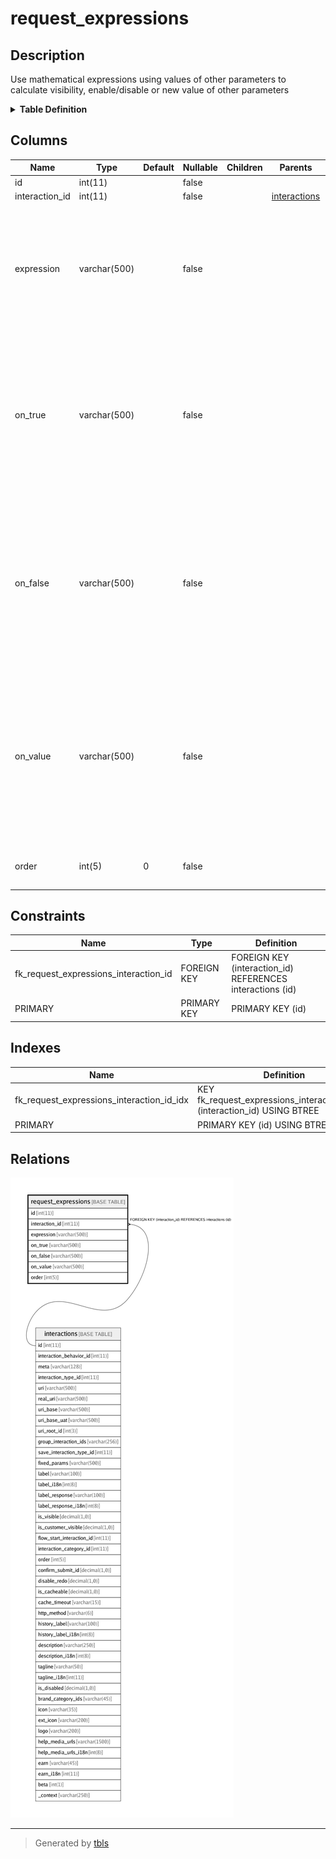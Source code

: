 # request_expressions

## Description

Use mathematical expressions using values of other parameters to calculate visibility, enable/disable or new value of other parameters

<details>
<summary><strong>Table Definition</strong></summary>

```sql
CREATE TABLE `request_expressions` (
  `id` int(11) NOT NULL AUTO_INCREMENT,
  `interaction_id` int(11) NOT NULL,
  `expression` varchar(500) NOT NULL COMMENT 'Expression to evaluate. example: \n[''&&'', [''=='', ''{a:num}'', ''{b}''], [''<'', ''{a}'', ''{c}'']]\n(I.e, (a == b and a < c)) Evaluates to true/false.\nAlso, treat ''a'' as a number (without quotes)',
  `on_true` varchar(500) NOT NULL DEFAULT '' COMMENT 'Dependent parameters to update if the expression value evaluates to true\n[\n	{"name":"<param_name>", "visibility":1, "value":"{{}}"}\n]\nHere, {{}}, if used,  is replaced by value of the expression',
  `on_false` varchar(500) NOT NULL DEFAULT '' COMMENT 'Dependent parameters to update if the expression value evaluates to false\n[\n	{"name":"<param_name>", "visibility":1, "value":"{{}}"}\n]\nHere, {{}}, if used,  is replaced by value of the expression',
  `on_value` varchar(500) NOT NULL DEFAULT '' COMMENT 'Dependent parameters to update, whatever the expression value evaluates to\n[\n	{"name":"<param_name>", "visibility":1, "value":"{{}}"}\n]\nHere, {{}}, if used,  is replaced by value of the expression',
  `order` int(5) NOT NULL DEFAULT '0' COMMENT 'Order of execution of expressions for that interaction.',
  PRIMARY KEY (`id`),
  KEY `fk_request_expressions_interaction_id_idx` (`interaction_id`),
  CONSTRAINT `fk_request_expressions_interaction_id` FOREIGN KEY (`interaction_id`) REFERENCES `interactions` (`id`) ON DELETE CASCADE ON UPDATE CASCADE
) ENGINE=InnoDB AUTO_INCREMENT=102 DEFAULT CHARSET=latin1 COMMENT='Use mathematical expressions using values of other parameters to calculate visibility, enable/disable or new value of other parameters'
```

</details>

## Columns

| Name | Type | Default | Nullable | Children | Parents | Comment |
| ---- | ---- | ------- | -------- | -------- | ------- | ------- |
| id | int(11) |  | false |  |  |  |
| interaction_id | int(11) |  | false |  | [interactions](interactions.md) |  |
| expression | varchar(500) |  | false |  |  | Expression to evaluate. example: <br>['&&', ['==', '{a:num}', '{b}'], ['<', '{a}', '{c}']]<br>(I.e, (a == b and a < c)) Evaluates to true/false.<br>Also, treat 'a' as a number (without quotes) |
| on_true | varchar(500) |  | false |  |  | Dependent parameters to update if the expression value evaluates to true<br>[<br>	{"name":"<param_name>", "visibility":1, "value":"{{}}"}<br>]<br>Here, {{}}, if used,  is replaced by value of the expression |
| on_false | varchar(500) |  | false |  |  | Dependent parameters to update if the expression value evaluates to false<br>[<br>	{"name":"<param_name>", "visibility":1, "value":"{{}}"}<br>]<br>Here, {{}}, if used,  is replaced by value of the expression |
| on_value | varchar(500) |  | false |  |  | Dependent parameters to update, whatever the expression value evaluates to<br>[<br>	{"name":"<param_name>", "visibility":1, "value":"{{}}"}<br>]<br>Here, {{}}, if used,  is replaced by value of the expression |
| order | int(5) | 0 | false |  |  | Order of execution of expressions for that interaction. |

## Constraints

| Name | Type | Definition |
| ---- | ---- | ---------- |
| fk_request_expressions_interaction_id | FOREIGN KEY | FOREIGN KEY (interaction_id) REFERENCES interactions (id) |
| PRIMARY | PRIMARY KEY | PRIMARY KEY (id) |

## Indexes

| Name | Definition |
| ---- | ---------- |
| fk_request_expressions_interaction_id_idx | KEY fk_request_expressions_interaction_id_idx (interaction_id) USING BTREE |
| PRIMARY | PRIMARY KEY (id) USING BTREE |

## Relations

![er](request_expressions.png)

---

> Generated by [tbls](https://github.com/k1LoW/tbls)
